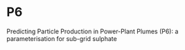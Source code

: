 # P6
Predicting Particle Production in Power-Plant Plumes (P6): a parameterisation for sub-grid sulphate
